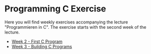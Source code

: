 # Programming C Exercise
Here you will find weekly exercises accompanying the
lecture "Programmieren in C". The exercise starts
with the second week of the lecture.

* [Week 2 - First C Program](https://git.uni-due.de/embedded-systems/exercises/programming-c/tree/master/2%20First%20C%20Program)
* [Week 3 - Building C Programs](https://git.uni-due.de/embedded-systems/exercises/programming-c/tree/master/3%20Building%20C%20Programs)